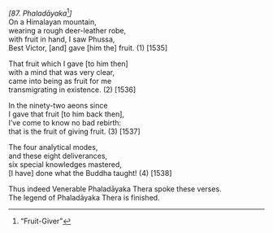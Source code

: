 *\[87. Phaladāyaka*[^1]*\]*  
On a Himalayan mountain,  
wearing a rough deer-leather robe,  
with fruit in hand, I saw Phussa,  
Best Victor, \[and\] gave \[him the\] fruit. (1) \[1535\]

That fruit which I gave \[to him then\]  
with a mind that was very clear,  
came into being as fruit for me  
transmigrating in existence. (2) \[1536\]

In the ninety-two aeons since  
I gave that fruit \[to him back then\],  
I’ve come to know no bad rebirth:  
that is the fruit of giving fruit. (3) \[1537\]

The four analytical modes,  
and these eight deliverances,  
six special knowledges mastered,  
\[I have\] done what the Buddha taught! (4) \[1538\]

Thus indeed Venerable Phaladāyaka Thera spoke these verses.  
The legend of Phaladāyaka Thera is finished.

[^1]: “Fruit-Giver”
